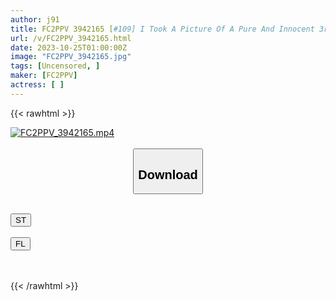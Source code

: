 ```yaml
---
author: j91
title: FC2PPV 3942165 [#109] I Took A Picture Of A Pure And Innocent 3rd Grade Student. Her Pure Personality And Fair Skin Are So Attractive! If I Insert My Dick Into An Angel Who Accepts All My Desires, My Sensitivity Will Explode And I Will Have Sex ♡ Both Feelings♡
url: /v/FC2PPV_3942165.html
date: 2023-10-25T01:00:00Z
image: "FC2PPV_3942165.jpg"
tags: [Uncensored, ]
maker: [FC2PPV]
actress: [ ]
---
```



{{< rawhtml >}}

<div class="video" data-videoid="PX9z6DyqmKTgqX">
    <a href="javascript:;">
        <img src="https://my.j91.asia/v/FC2PPV_3942165.jpg" width="WIDTH" height="HEIGHT" alt="FC2PPV_3942165.mp4" loading="lazy">
    </a>
</div>

<script type="text/javascript" src="https://j91.asia/asset/on-demand-st.js"></script>

<br>
  <link rel="stylesheet" href="https://j91.asia/asset/bs5.css">
  
  <center>
  <button class="btn btn-primary" type="button" data-bs-toggle="collapse" data-bs-target=".multi-collapse" aria-expanded="false" aria-controls="multiCollapseExample1 multiCollapseExample2"><h2>Download</h2></button></center>
</p>
<div class="row">
  <div class="col">
    <div class="collapse multi-collapse" id="multiCollapseExample1">
      <div class="card card-body">
	      	      <br>
<div class="buttons">  
<a href="https://streamtape.to/v/PX9z6DyqmKTgqX"><button class="btn-hover color-3"><i class="fa fa-download"></i> ST</button></a></div>
    </div>
  </div>
</div>
  <div class="col">
    <div class="collapse multi-collapse" id="multiCollapseExample2">
      <div class="card card-body">
	      <br>
<div class="buttons">
    <a href="https://filelions.online/f/lbc4wnjah89r"><button class="btn-hover color-9"><i class="fa fa-download"></i> FL</button></a></div>
<br><br>
      </div>
    </div>
  </div>
</div>

{{< /rawhtml >}}